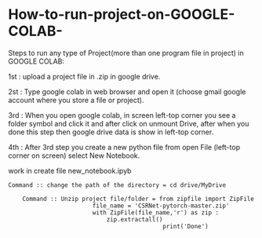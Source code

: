 # How-to-run-project-on-GOOGLE-COLAB-

Steps to run any type of Project(more than one program file in project) in GOOGLE COLAB:

1st : upload a project file in .zip in google drive.

2st : Type google colab in web browser and open it (choose gmail google account where you store a file or project).

3rd : When you open google colab, in screen left-top corner you see a folder symbol and click it and after click on unmount Drive, after when you done this step then google drive data is show in left-top corner.

4th : After 3rd step you create a new python file from open File (left-top corner on screen) select New Notebook.

work in create file new_notebook.ipyb

	Command :: change the path of the directory = cd drive/MyDrive

    	Command :: Unzip project file/folder = from zipfile import ZipFile 
				           	file_name = 'CSRNet-pytorch-master.zip'
				           	with ZipFile(file_name,'r') as zip :
  				       	  		zip.extractall()
                                          		print('Done') 
	
	
	
